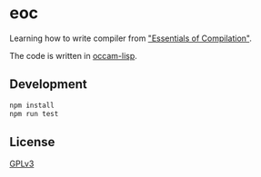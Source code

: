 # eoc

Learning how to write compiler from
["Essentials of Compilation"](https://github.com/IUCompilerCourse/Essentials-of-Compilation).

The code is written in
[occam-lisp](https://github.com/xieyuheng/occam-lisp.js).

## Development

```sh
npm install
npm run test
```

## License

[GPLv3](LICENSE)

